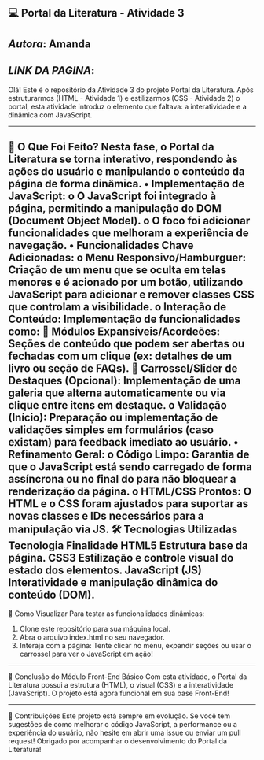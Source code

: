 💻 Portal da Literatura - Atividade 3
-----
***Autora***: Amanda
------
***LINK DA PAGINA***: 
-----
Olá! Este é o repositório da Atividade 3 do projeto Portal da Literatura.
Após estruturarmos (HTML - Atividade 1) e estilizarmos (CSS - Atividade 2) o portal, esta atividade introduz o elemento que faltava: a interatividade e a dinâmica com JavaScript.
________________________________________
🌟 O Que Foi Feito?
Nesta fase, o Portal da Literatura se torna interativo, respondendo às ações do usuário e manipulando o conteúdo da página de forma dinâmica.
•	Implementação de JavaScript:
o	O JavaScript foi integrado à página, permitindo a manipulação do DOM (Document Object Model).
o	O foco foi adicionar funcionalidades que melhoram a experiência de navegação.
•	Funcionalidades Chave Adicionadas:
o	Menu Responsivo/Hamburguer: Criação de um menu que se oculta em telas menores e é acionado por um botão, utilizando JavaScript para adicionar e remover classes CSS que controlam a visibilidade.
o	Interação de Conteúdo: Implementação de funcionalidades como:
	Módulos Expansíveis/Acordeões: Seções de conteúdo que podem ser abertas ou fechadas com um clique (ex: detalhes de um livro ou seção de FAQs).
	Carrossel/Slider de Destaques (Opcional): Implementação de uma galeria que alterna automaticamente ou via clique entre itens em destaque.
o	Validação (Início): Preparação ou implementação de validações simples em formulários (caso existam) para feedback imediato ao usuário.
•	Refinamento Geral:
o	Código Limpo: Garantia de que o JavaScript está sendo carregado de forma assíncrona ou no final do <body> para não bloquear a renderização da página.
o	HTML/CSS Prontos: O HTML e o CSS foram ajustados para suportar as novas classes e IDs necessários para a manipulação via JS.
🛠️ Tecnologias Utilizadas
Tecnologia	Finalidade
HTML5	Estrutura base da página.
CSS3	Estilização e controle visual do estado dos elementos.
JavaScript (JS)	Interatividade e manipulação dinâmica do conteúdo (DOM).
-------
🔗 Como Visualizar
Para testar as funcionalidades dinâmicas:
1.	Clone este repositório para sua máquina local.
2.	Abra o arquivo index.html no seu navegador.
3.	Interaja com a página: Tente clicar no menu, expandir seções ou usar o carrossel para ver o JavaScript em ação!
-------
🎯 Conclusão do Módulo Front-End Básico
Com esta atividade, o Portal da Literatura possui a estrutura (HTML), o visual (CSS) e a interatividade (JavaScript). O projeto está agora funcional em sua base Front-End!
________________________________________
🤝 Contribuições
Este projeto está sempre em evolução. Se você tem sugestões de como melhorar o código JavaScript, a performance ou a experiência do usuário, não hesite em abrir uma issue ou enviar um pull request!
Obrigado por acompanhar o desenvolvimento do Portal da Literatura!
